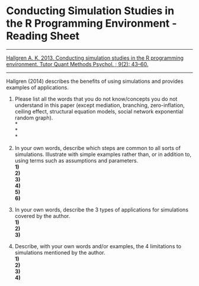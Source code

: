 # Conducting Simulation Studies in the R Programming Environment - Reading Sheet

***
[Hallgren A. K. 2013. Conducting simulation studies in the R programming environment. Tutor Quant Methods Psychol. ; 9(2): 43–60.](https://doi.org/10.20982/tqmp.09.2.p043) 

***

Hallgren (2014) describes the benefits of using simulations and provides examples of applications.

1)	Please list all the words that you do not know/concepts you do not understand in this paper (except mediation, branching, zero-inflation, ceiling effect, structural equation models, social network exponential random graph).  
    *  
    *  
    *  

2) In your own words, describe which steps are common to all sorts of simulations. Illustrate with simple examples rather than, or in addition to, using terms such as assumptions and parameters.    
**1)**   
**2)**  
**3)**  
**4)**  
**5)**  
**6)**  



3)	In your own words, describe the 3 types of applications for simulations covered by the author.  
**1)**   
**2)**  
**3)** 

4)	Describe, with your own words and/or examples, the 4 limitations to simulations mentioned by the author.  
**1)**   
**2)**  
**3)**  
**4)** 